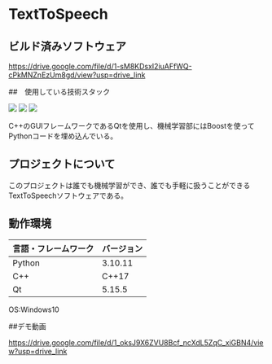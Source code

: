 # TextToSpeech
## ビルド済みソフトウェア

<https://drive.google.com/file/d/1-sM8KDsxI2iuAFfWQ-cPkMNZnEzUm8gd/view?usp=drive_link>

##　使用している技術スタック

<img src="https://img.shields.io/badge/-Cplusplus-00599C.svg?logo=cplusplus&style=plastic">
<img src="https://img.shields.io/badge/-Python-3776AB.svg?logo=python&style=plastic">
<img src="https://img.shields.io/badge/-Boost-F69220.svg?logo=boost&style=plastic">

C++のGUIフレームワークであるQtを使用し、機械学習部にはBoostを使ってPythonコードを埋め込んでいる。

## プロジェクトについて
このプロジェクトは誰でも機械学習ができ、誰でも手軽に扱うことができるTextToSpeechソフトウェアである。
## 動作環境

| 言語・フレームワーク  | バージョン |
| --------------------- | ---------- |
| Python                | 3.10.11     |
| C++                   | C++17      |
| Qt                    | 5.15.5 |

OS:Windows10

##デモ動画

<https://drive.google.com/file/d/1_oksJ9X6ZVU8Bcf_ncXdL5ZqC_xiGBN4/view?usp=drive_link>
